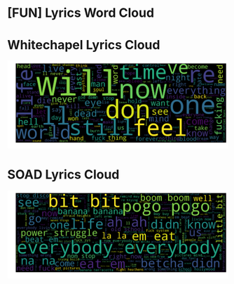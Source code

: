 # [FUN] Lyrics Word Cloud

# Whitechapel Lyrics Cloud
![alt text](https://github.com/faizalazman/-FUN--Lyrics-Word-Cloud/blob/master/WhiteChapel.png)

# SOAD Lyrics Cloud
![alt text](https://github.com/faizalazman/-FUN--Lyrics-Word-Cloud/blob/master/soad.png)
